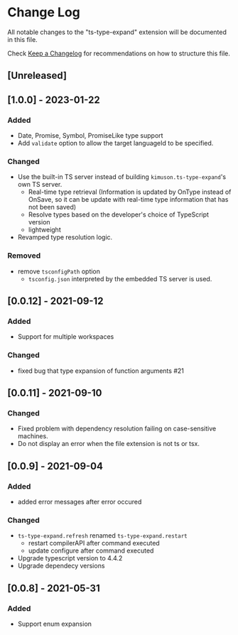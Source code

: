 # Change Log

All notable changes to the "ts-type-expand" extension will be documented in this file.

Check [Keep a Changelog](http://keepachangelog.com/) for recommendations on how to structure this file.

## [Unreleased]

## [1.0.0] - 2023-01-22

### Added

- Date, Promise, Symbol, PromiseLike type support
- Add `validate` option to allow the target languageId to be specified.

### Changed

- Use the built-in TS server instead of building `kimuson.ts-type-expand`'s own TS server.
  - Real-time type retrieval (Information is updated by OnType instead of OnSave, so it can be update with real-time type information that has not been saved)
  - Resolve types based on the developer's choice of TypeScript version
  - lightweight
- Revamped type resolution logic.

### Removed

- remove `tsconfigPath` option
  - `tsconfig.json` interpreted by the embedded TS server is used.

## [0.0.12] - 2021-09-12

### Added

- Support for multiple workspaces

### Changed

- fixed bug that type expansion of function arguments #21

## [0.0.11] - 2021-09-10

### Changed

- Fixed problem with dependency resolution failing on case-sensitive machines.
- Do not display an error when the file extension is not ts or tsx.

## [0.0.9] - 2021-09-04

### Added

- added error messages after error occured

### Changed

- `ts-type-expand.refresh` renamed `ts-type-expand.restart`
  - restart compilerAPI after command executed
  - update configure after command executed
- Upgrade typescript version to 4.4.2
- Upgrade dependecy versions

## [0.0.8] - 2021-05-31

### Added

- Support enum expansion
